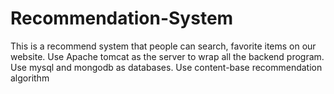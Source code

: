 # Recommendation-System

This is a recommend system that people can search, favorite items on our website.
Use Apache tomcat as the server to wrap all the backend program.
Use mysql and mongodb as databases.
Use content-base recommendation algorithm
